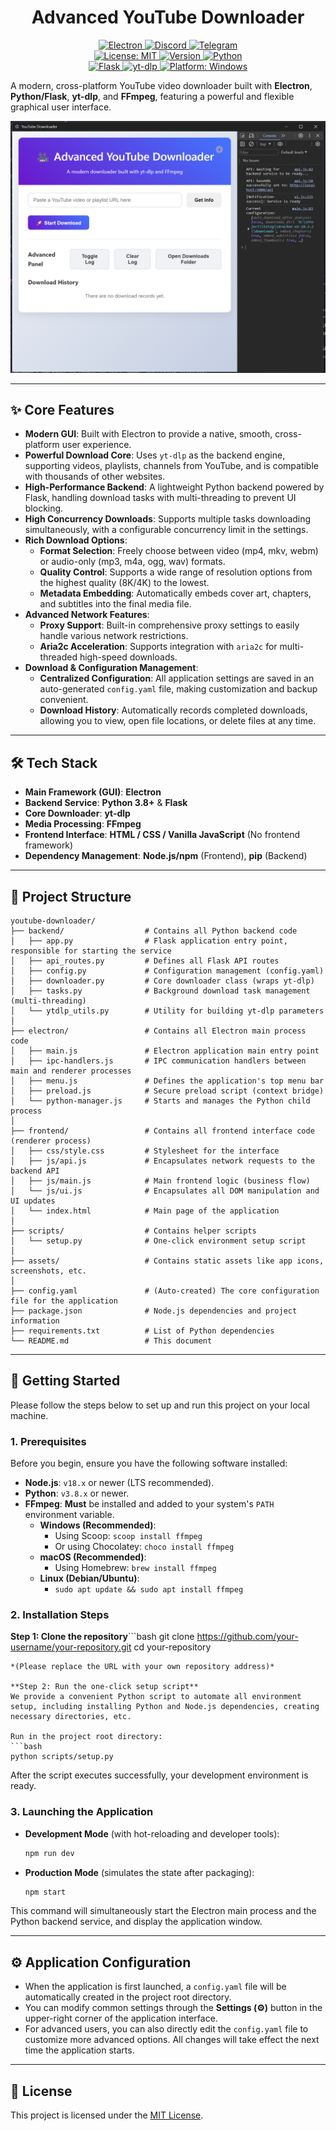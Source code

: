 <h1 align = "center" color = "red">Advanced YouTube Downloader</h1>

  <!-- 第一行 -->
  <div align = "center">
    <a href="https://www.electronjs.org/" title="Electron">
      <img src="https://img.shields.io/badge/Electron-47848F?style=flat&logo=electron&logoColor=white" alt="Electron">
    </a>
    <a href="https://discord.gg/BNvHMDr7" title="Discord">
      <img src="https://img.shields.io/badge/Discord-5865F2?style=flat&logo=discord&logoColor=white" alt="Discord">
    </a>
    <a href="https://t.me/+dHEs5v_mLfNjYjk0" title="Telegram">
      <img src="https://img.shields.io/badge/Telegram-2CA5E0?style=flat&logo=telegram&logoColor=white" alt="Telegram">
    </a>
  </div>
  
  <!-- 第二行 -->
  <div align = "center">
    <a href="https://opensource.org/licenses/MIT" title="License: MIT">
      <img src="https://img.shields.io/badge/License-MIT-yellow?style=flat" alt="License: MIT">
    </a>
    <a href="#" title="Version">
      <img src="https://img.shields.io/badge/version-10.4.2-red?style=flat" alt="Version">
    </a>
    <a href="https://www.python.org/" title="Python">
      <img src="https://img.shields.io/badge/Python-3776AB?style=flat&logo=python&logoColor=white" alt="Python">
    </a>
  </div>

  <!-- 第三行 -->
  <div align = "center">
    <a href="https://flask.palletsprojects.com/" title="Flask">
      <img src="https://img.shields.io/badge/Flask-000000?style=flat&logo=flask&logoColor=white" alt="Flask">
    </a>
    <a href="https://github.com/yt-dlp/yt-dlp" title="yt-dlp">
      <img src="https://img.shields.io/badge/yt--dlp-latest-brightgreen?style=flat" alt="yt-dlp">
    </a>
    <a href="https://dotnet.microsoft.com/zh-cn/download/dotnet/latest/runtime" title="Platform: Windows">
      <img src="https://img.shields.io/badge/Platform-Windows-0078D6?style=flat&logo=windows&logoColor=white" alt="Platform: Windows">
    </a>
  </div>

A modern, cross-platform YouTube video downloader built with **Electron**, **Python/Flask**, **yt-dlp**, and **FFmpeg**, featuring a powerful and flexible graphical user interface.

![Application Screenshot](photograph/screenshot.png)

---

## ✨ Core Features

- **Modern GUI**: Built with Electron to provide a native, smooth, cross-platform user experience.
- **Powerful Download Core**: Uses `yt-dlp` as the backend engine, supporting videos, playlists, channels from YouTube, and is compatible with thousands of other websites.
- **High-Performance Backend**: A lightweight Python backend powered by Flask, handling download tasks with multi-threading to prevent UI blocking.
- **High Concurrency Downloads**: Supports multiple tasks downloading simultaneously, with a configurable concurrency limit in the settings.
- **Rich Download Options**:
  - **Format Selection**: Freely choose between video (mp4, mkv, webm) or audio-only (mp3, m4a, ogg, wav) formats.
  - **Quality Control**: Supports a wide range of resolution options from the highest quality (8K/4K) to the lowest.
  - **Metadata Embedding**: Automatically embeds cover art, chapters, and subtitles into the final media file.
- **Advanced Network Features**:
  - **Proxy Support**: Built-in comprehensive proxy settings to easily handle various network restrictions.
  - **Aria2c Acceleration**: Supports integration with `aria2c` for multi-threaded high-speed downloads.
- **Download & Configuration Management**:
  - **Centralized Configuration**: All application settings are saved in an auto-generated `config.yaml` file, making customization and backup convenient.
  - **Download History**: Automatically records completed downloads, allowing you to view, open file locations, or delete files at any time.

---

## 🛠️ Tech Stack

- **Main Framework (GUI)**: **Electron**
- **Backend Service**: **Python 3.8+** & **Flask**
- **Core Downloader**: **yt-dlp**
- **Media Processing**: **FFmpeg**
- **Frontend Interface**: **HTML / CSS / Vanilla JavaScript** (No frontend framework)
- **Dependency Management**: **Node.js/npm** (Frontend), **pip** (Backend)

---

## 📂 Project Structure

```
youtube-downloader/
├── backend/                  # Contains all Python backend code
│   ├── app.py                # Flask application entry point, responsible for starting the service
│   ├── api_routes.py         # Defines all Flask API routes
│   ├── config.py             # Configuration management (config.yaml)
│   ├── downloader.py         # Core downloader class (wraps yt-dlp)
│   ├── tasks.py              # Background download task management (multi-threading)
│   └── ytdlp_utils.py        # Utility for building yt-dlp parameters
│
├── electron/                 # Contains all Electron main process code
│   ├── main.js               # Electron application main entry point
│   ├── ipc-handlers.js       # IPC communication handlers between main and renderer processes
│   ├── menu.js               # Defines the application's top menu bar
│   ├── preload.js            # Secure preload script (context bridge)
│   └── python-manager.js     # Starts and manages the Python child process
│
├── frontend/                 # Contains all frontend interface code (renderer process)
│   ├── css/style.css         # Stylesheet for the interface
│   ├── js/api.js             # Encapsulates network requests to the backend API
│   ├── js/main.js            # Main frontend logic (business flow)
│   └── js/ui.js              # Encapsulates all DOM manipulation and UI updates
│   └── index.html            # Main page of the application
│
├── scripts/                  # Contains helper scripts
│   └── setup.py              # One-click environment setup script
│
├── assets/                   # Contains static assets like app icons, screenshots, etc.
│
├── config.yaml               # (Auto-created) The core configuration file for the application
├── package.json              # Node.js dependencies and project information
├── requirements.txt          # List of Python dependencies
└── README.md                 # This document
```

---

## 🏁 Getting Started

Please follow the steps below to set up and run this project on your local machine.

### 1. Prerequisites

Before you begin, ensure you have the following software installed:

- **Node.js**: `v18.x` or newer (LTS recommended).
- **Python**: `v3.8.x` or newer.
- **FFmpeg**: **Must** be installed and added to your system's `PATH` environment variable.
  - **Windows (Recommended)**:
    - Using Scoop: `scoop install ffmpeg`
    - Or using Chocolatey: `choco install ffmpeg`
  - **macOS (Recommended)**:
    - Using Homebrew: `brew install ffmpeg`
  - **Linux (Debian/Ubuntu)**:
    - `sudo apt update && sudo apt install ffmpeg`

### 2. Installation Steps

**Step 1: Clone the repository**```bash
git clone https://github.com/your-username/your-repository.git
cd your-repository
```
*(Please replace the URL with your own repository address)*

**Step 2: Run the one-click setup script**
We provide a convenient Python script to automate all environment setup, including installing Python and Node.js dependencies, creating necessary directories, etc.

Run in the project root directory:
```bash
python scripts/setup.py
```
After the script executes successfully, your development environment is ready.

### 3. Launching the Application

- **Development Mode** (with hot-reloading and developer tools):
  ```bash
  npm run dev
  ```

- **Production Mode** (simulates the state after packaging):
  ```bash
  npm start
  ```
This command will simultaneously start the Electron main process and the Python backend service, and display the application window.

---

## ⚙️ Application Configuration

- When the application is first launched, a `config.yaml` file will be automatically created in the project root directory.
- You can modify common settings through the **Settings (⚙️)** button in the upper-right corner of the application interface.
- For advanced users, you can also directly edit the `config.yaml` file to customize more advanced options. All changes will take effect the next time the application starts.

---

## 📜 License

This project is licensed under the [MIT License](LICENSE).

